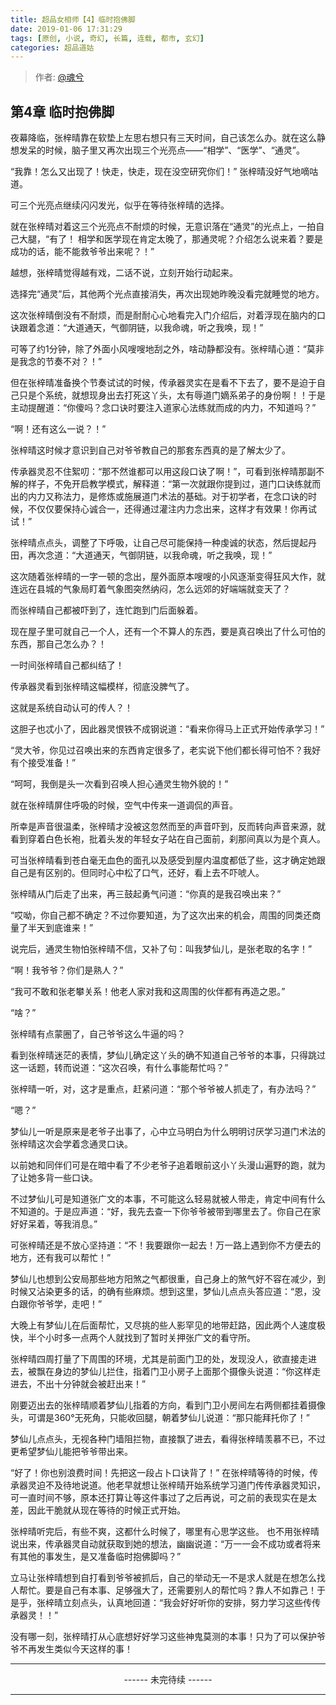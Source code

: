 ```yaml
---
title: 超品女相师【4】临时抱佛脚
date: 2019-01-06 17:31:29
tags: [原创, 小说, 奇幻, 长篇, 连载, 都市, 玄幻]
categories: 超品道姑
---
```


> 作者: [@魂兮](http://weibo.com/paigu77)

## 第4章 临时抱佛脚

夜幕降临，张梓晴靠在软垫上左思右想只有三天时间，自己该怎么办。就在这么静想发呆的时候，脑子里又再次出现三个光亮点——“相学”、“医学”、“通灵”。

“我靠！怎么又出现了！快走，快走，现在没空研究你们！” 张梓晴没好气地嘀咕道。

可三个光亮点继续闪闪发光，似乎在等待张梓晴的选择。

就在张梓晴对着这三个光亮点不耐烦的时候，无意识落在“通灵”的光点上，一拍自己大腿，“有了！ 相学和医学现在肯定太晚了，那通灵呢？介绍怎么说来着？要是成功的话，能不能救爷爷出来呢？！”

越想，张梓晴觉得越有戏，二话不说，立刻开始行动起来。

选择完“通灵”后，其他两个光点直接消失，再次出现她昨晚没看完就睡觉的地方。

这次张梓晴倒没有不耐烦，而是耐耐心心地看完入门介绍后，对着浮现在脑内的口诀跟着念道：“大道通天，气御阴链，以我命魂，听之我唤，现！”

可等了约1分钟，除了外面小风嗖嗖地刮之外，啥动静都没有。张梓晴心道：“莫非是我念的节奏不对？！”

但在张梓晴准备换个节奏试试的时候，传承器灵实在是看不下去了，要不是迫于自己只是个系统，就想现身出去打死这丫头，太有辱道门嫡系弟子的身份啊！！于是主动提醒道：“你傻吗？念口诀时要注入道家心法练就而成的内力，不知道吗？”

“啊！还有这么一说？！”

张梓晴这时候才意识到自己对爷爷教自己的那套东西真的是了解太少了。

传承器灵忍不住絮叨：“那不然谁都可以用这段口诀了啊！”，可看到张梓晴那副不解的样子，不免开启教学模式，解释道：“第一次就跟你提到过，道门口诀练就而出的内力又称法力，是修炼或施展道门术法的基础。对于初学者，在念口诀的时候，不仅仅要保持心诚合一，还得通过灌注内力念出来，这样才有效果！你再试试！”

张梓晴点点头，调整了下呼吸，让自己尽可能保持一种虔诚的状态，然后提起丹田，再次念道：“大道通天，气御阴链，以我命魂，听之我唤，现！”

这次随着张梓晴的一字一顿的念出，屋外面原本嗖嗖的小风逐渐变得狂风大作，就连远在县城的气象局盯着气象图突然纳闷，怎么远郊的好端端就变天了？

而张梓晴自己都被吓到了，连忙跑到门后面躲着。

现在屋子里可就自己一个人，还有一个不算人的东西，要是真召唤出了什么可怕的东西，那自己怎么办？！

一时间张梓晴自己都纠结了！

传承器灵看到张梓晴这幅模样，彻底没脾气了。

这就是系统自动认可的传人？！

这胆子也忒小了，因此器灵恨铁不成钢说道：“看来你得马上正式开始传承学习！”

“灵大爷，你见过召唤出来的东西肯定很多了，老实说下他们都长得可怕不？我好有个接受准备！”

“呵呵，我倒是头一次看到召唤人担心通灵生物外貌的！” 

就在张梓晴屏住呼吸的时候，空气中传来一道调侃的声音。

所幸是声音很温柔，张梓晴才没被这忽然而至的声音吓到，反而转向声音来源，就看到穿着白色长袍，批着头发的年轻女子站在自己面前，刹那间真以为是个真人。

可当张梓晴看到苍白毫无血色的面孔以及感受到屋内温度都低了些，这才确定她跟自己是有区别的。但同时心中松了口气，还好，看上去不吓唬人。

张梓晴从门后走了出来，再三鼓起勇气问道：“你真的是我召唤出来？”

“哎呦，你自己都不确定？不过你要知道，为了这次出来的机会，周围的同类还商量了半天到底谁来！”

说完后，通灵生物怕张梓晴不信，又补了句：叫我梦仙儿，是张老取的名字！”

“啊！我爷爷？你们是熟人？” 

“我可不敢和张老攀关系！他老人家对我和这周围的伙伴都有再造之恩。”

“啥？”

张梓晴有点蒙圈了，自己爷爷这么牛逼的吗？

看到张梓晴迷茫的表情，梦仙儿确定这丫头的确不知道自己爷爷的本事，只得跳过这一话题，转而说道：“这次召唤，有什么事能帮忙吗？”

张梓晴一听，对，这才是重点，赶紧问道：“那个爷爷被人抓走了，有办法吗？”

“嗯？” 

梦仙儿一听是原来是老爷子出事了，心中立马明白为什么明明讨厌学习道门术法的张梓晴这次会学着念通灵口诀。

以前她和同伴们可是在暗中看了不少老爷子追着眼前这小丫头漫山遍野的跑，就为了让她多背一些口诀。

不过梦仙儿可是知道张广文的本事，不可能这么轻易就被人带走，肯定中间有什么不知道的。于是应声道：“好，我先去查一下你爷爷被带到哪里去了。你自己在家好好呆着，等我消息。”

可张梓晴还是不放心坚持道：“不！我要跟你一起去！万一路上遇到你不方便去的地方，还有我可以帮忙！”

梦仙儿也想到公安局那些地方阳煞之气都很重，自己身上的煞气好不容在减少，到时候又沾染更多的话，的确有些麻烦。想到这里，梦仙儿点点头答应道：“恩，没白跟你爷爷学，走吧！”

大晚上有梦仙儿在后面帮忙，又尽挑的些人影罕见的地带赶路，因此两个人速度极快，半个小时多一点两个人就找到了暂时关押张广文的看守所。

张梓晴四周打量了下周围的环境，尤其是前面门卫的处，发现没人，欲直接走进去，被飘在身边的梦仙儿拦住，指着门卫小房子上面那个摄像头说道：“你这样走进去，不出十分钟就会被赶出来！”

刚要迈出去的张梓晴顺着梦仙儿指着的方向，看到门卫小房间左右两侧都挂着摄像头，可谓是360°无死角，只能收回腿，朝着梦仙儿说道：“那只能拜托你了！”

梦仙儿点点头，无视各种门墙阻拦物，直接飘了进去，看得张梓晴羡慕不已，不过更希望梦仙儿能把爷爷带出来。

“好了！你也别浪费时间！先把这一段占卜口诀背了！” 在张梓晴等待的时候，传承器灵迫不及待地说道。他老早就想让张梓晴开始系统学习道门传传承器灵知识，可一直时间不够，原本还打算让等这件事过了之后再说，可之前的表现实在是太差，因此干脆就从现在等待的时候正式开始。

张梓晴听完后，有些不爽，这都什么时候了，哪里有心思学这些。 也不用张梓晴说出来，传承器灵自动就获取到她的想法，幽幽说道：“万一一会不成功或者将来有其他的事发生，是又准备临时抱佛脚吗？”

立马让张梓晴想到自打看到爷爷被抓后，自己的举动无一不是求人就是在想怎么找人帮忙。要是自己有本事、足够强大了，还需要别人的帮忙吗？靠人不如靠己！于是乎，张梓晴立刻点头，认真地回道：“我会好好听你的安排，努力学习这些传传承器灵！！”　

没有哪一刻，张梓晴打从心底想好好学习这些神鬼莫测的本事！只为了可以保护爷爷不再发生类似今天这样的事！

---

<center> ------ 未完待续 ------ </center>

---
